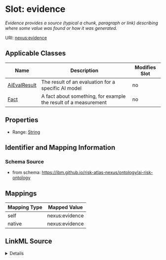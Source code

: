 

# Slot: evidence


_Evidence provides a source (typical a chunk, paragraph or link) describing where some value was found or how it was generated._





URI: [nexus:evidence](https://ibm.github.io/risk-atlas-nexus/ontology/evidence)



<!-- no inheritance hierarchy -->





## Applicable Classes

| Name | Description | Modifies Slot |
| --- | --- | --- |
| [AiEvalResult](AiEvalResult.md) | The result of an evaluation for a specific AI model |  no  |
| [Fact](Fact.md) | A fact about something, for example the result of a measurement |  no  |







## Properties

* Range: [String](String.md)





## Identifier and Mapping Information







### Schema Source


* from schema: https://ibm.github.io/risk-atlas-nexus/ontology/ai-risk-ontology




## Mappings

| Mapping Type | Mapped Value |
| ---  | ---  |
| self | nexus:evidence |
| native | nexus:evidence |




## LinkML Source

<details>
```yaml
name: evidence
description: Evidence provides a source (typical a chunk, paragraph or link) describing
  where some value was found or how it was generated.
from_schema: https://ibm.github.io/risk-atlas-nexus/ontology/ai-risk-ontology
rank: 1000
alias: evidence
domain_of:
- Fact
range: string

```
</details>